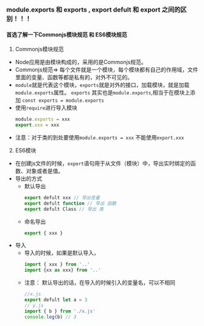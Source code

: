### module.exports 和 exports , export defult 和 export 之间的区别！！！ 
#### 首选了解一下Commonjs模块规范 和 ES6模块规范
1. Commonjs模块规范
  - Node应用是由模块构成的，采用的是Commonjs规范。
  - Commonjs规范=> 每个文件就是一个模块，每个模块都有自己的作用域，文件里面的变量、函数等都是私有的，对外不可见的。
  - `module`就是代表这个模块，`exports`就是对外的接口，加载模块，就是加载`module.exports`属性。 `exports` 其实也是`module.exports`,相当于在模块上添加 `const exports = module.exports`
  - 使用`require`进行导入模块
    ```js
    module.exports = xxx
    export.xxx = xxx
    ```
  - 注意：对于类的到处要使用`module.exports = xxx` 不能使用`export.xxx`

2. ES6模块
  - 在创建js文件的时候，`export`语句用于从文件（模块）中，导出实时绑定的函数、对象或者是值。
  - 导出的方式
    - 默认导出
      ```js
      export defult xxx // 导出变量
      export defult function // 导出 函数
      export defult Class // 导出 类
      ```
    - 命名导出
      ```js
      export { xxx }
      ```
  - 导入
    - 导入的时候，如果是默认导入，
      ```js
      import { xxx } from '..'
      import {xx as xxx} from '..'
      ```
    - 注意： 默认导出的话，在导入的时候引入的变量名，可以不相同
      ```js
      //x.js
      export defult let a = 3
      // y.js
      import { b } from './x.js'
      console.log(b) // 3
      ```


